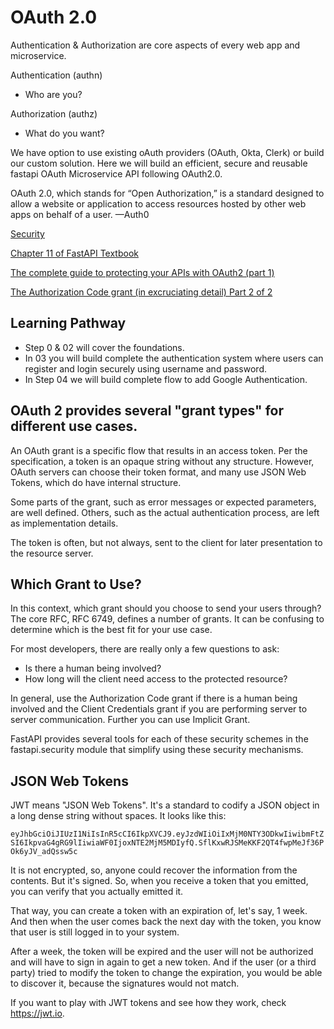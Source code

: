 # OAuth 2.0

Authentication & Authorization are core aspects of every web app and microservice. 

Authentication (authn)
- Who are you?

Authorization (authz)
- What do you want?

We have option to use existing oAuth providers (OAuth, Okta, Clerk) or build our custom solution. Here we will build an efficient, secure and reusable fastapi OAuth Microservice API following OAuth2.0.

OAuth 2.0, which stands for “Open Authorization,” is a standard designed to allow a
website or application to access resources hosted by other web apps on behalf of a user. —Auth0

[Security](https://fastapi.tiangolo.com/tutorial/security/)

[Chapter 11 of FastAPI Textbook](https://www.amazon.com/FastAPI-Bill-Lubanovic-ebook/dp/B0CLKZJSGV/ref=sr_1_1)

[The complete guide to protecting your APIs with OAuth2 (part 1)](https://stackoverflow.blog/2022/12/22/the-complete-guide-to-protecting-your-apis-with-oauth2/)

[The Authorization Code grant (in excruciating detail) Part 2 of 2](https://stackoverflow.blog/2022/04/14/the-authorization-code-grant-in-excruciating-detail/)

## Learning Pathway

- Step 0 & 02 will cover the foundations. 
- In 03 you will build complete the authentication system where users can register and login securely using username and password. 
- In Step 04 we will build complete flow to add Google Authentication.

## OAuth 2 provides several "grant types" for different use cases. 

An OAuth grant is a specific flow that results in an access token. Per the specification, a token is an opaque string without any structure. However, OAuth servers can choose their token format, and many use JSON Web Tokens, which do have internal structure. 

Some parts of the grant, such as error messages or expected parameters, are well defined. Others, such as the actual authentication process, are left as implementation details.

The token is often, but not always, sent to the client for later presentation to the resource server. 

## Which Grant to Use?
In this context, which grant should you choose to send your users through? The core RFC, RFC 6749, defines a number of grants. It can be confusing to determine which is the best fit for your use case.

For most developers, there are really only a few questions to ask:

- Is there a human being involved?
- How long will the client need access to the protected resource?

In general, use the Authorization Code grant if there is a human being involved and the Client Credentials grant if you are performing server to server communication. Further you can use Implicit Grant.

FastAPI provides several tools for each of these security schemes in the fastapi.security module that simplify using these security mechanisms.

## JSON Web Tokens

JWT means "JSON Web Tokens". It's a standard to codify a JSON object in a long dense string without spaces. It looks like this:

`eyJhbGciOiJIUzI1NiIsInR5cCI6IkpXVCJ9.eyJzdWIiOiIxMjM0NTY3ODkwIiwibmFtZSI6IkpvaG4gRG9lIiwiaWF0IjoxNTE2MjM5MDIyfQ.SflKxwRJSMeKKF2QT4fwpMeJf36POk6yJV_adQssw5c`

It is not encrypted, so, anyone could recover the information from the contents. But it's signed. So, when you receive a token that you emitted, you can verify that you actually emitted it.

That way, you can create a token with an expiration of, let's say, 1 week. And then when the user comes back the next day with the token, you know that user is still logged in to your system.

After a week, the token will be expired and the user will not be authorized and will have to sign in again to get a new token. And if the user (or a third party) tried to modify the token to change the expiration, you would be able to discover it, because the signatures would not match.

If you want to play with JWT tokens and see how they work, check https://jwt.io.